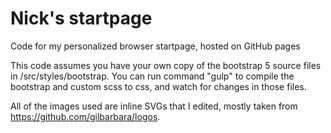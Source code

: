# Nick's startpage
Code for my personalized browser startpage, hosted on GitHub pages

This code assumes you have your own copy of the bootstrap 5 source files in /src/styles/bootstrap.
You can run command "gulp" to compile the bootstrap and custom scss to css, and watch for changes in those files.

All of the images used are inline SVGs that I edited, mostly taken from https://github.com/gilbarbara/logos.  